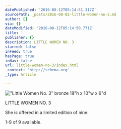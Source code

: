 ```yaml
---
datePublished: '2016-08-12T05:14:51.317Z'
sourcePath: _posts/2016-08-02-little-women-no-3.md
author: []
via: {}
dateModified: '2016-08-12T05:14:50.771Z'
title: ''
publisher: {}
description: LITTLE WOMEN NO. 3
starred: false
inFeed: true
hasPage: true
inNav: false
url: little-women-no-3/index.html
_context: 'http://schema.org'
_type: Article

---
```

!["Little Women No. 3"  bronze                                                                          18"h x 10"w x 6"d](https://s3-us-west-2.amazonaws.com/the-grid-img/p/70a1a6ed77371c3f94effb42e983f69e4861565d.jpg)

LITTLE WOMEN NO. 3

She is offered in a limited edition of nine.

1-9 of 9 available.